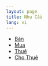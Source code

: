 ```yaml
---
layout: page
title: Nhu Cầu
lang: vi
---
```


* [Bán](/nhu-cau/ban)
* [Mua](/nhu-cau/mua)
* [Thuê](/nhu-cau/thue)
* [Cho Thuê](/nhu-cau/cho-thue)
